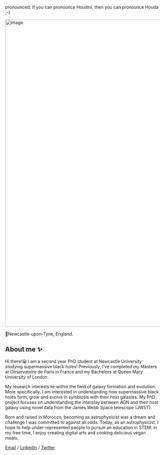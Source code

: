 

pronounced: If you can pronounce Houdini, then you can pronounce Houda ;-)

<img width="1000" alt="image" src="https://user-images.githubusercontent.com/74595294/212114783-9bc227bb-d6d0-46ce-baf8-c8eaffbfbf4e.png" >

📍Newcastle-upon-Tyne, England.

## About me ✨
 
Hi there!😀 I am a second year PhD student at Newcastle University studying supermassive black holes! Previously, I've completed my Masters at Observatoire de Paris in France and my Bachelors at Queen Mary University of London. 
 
My research interests lie within the field of galaxy formation and evolution. More specifically, I am interested in understanding how supermassive black holes form, grow and evolve in symbiosis with their host galaxies. My PhD project focuses on understanding the interplay between AGN and their host galaxy using novel data from the James Webb Space telescope (JWST). 

Born and raised in Morocco,  becoming as astrophysicist was a dream and challenge I was committed to against all odds. Today, as an astrophysicist, I hope to help under-represented people to pursue an education in STEM. In my free time, I enjoy creating digital arts and cooking delicious vegan meals.

[Email](mailto:houda.physics@gmail.com) / [LinkedIn](https://www.linkedin.com/in/houdahaidar/) / [Twitter](https://twitter.com/blackholephd)







